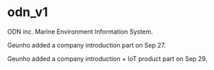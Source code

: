 # odn_v1

ODN inc. Marine Environment Information System.

Geunho added a company introduction part on Sep 27.

Geunho added a company introduction + IoT product part on Sep 29.
